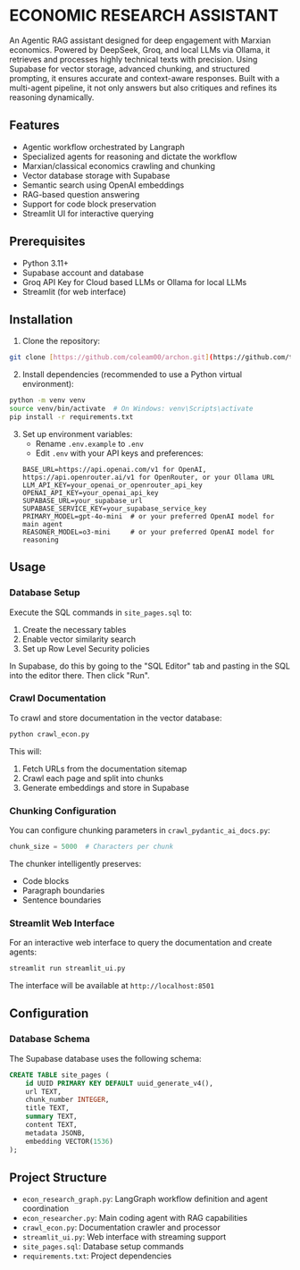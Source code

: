 # ECONOMIC RESEARCH ASSISTANT

An Agentic RAG assistant designed for deep engagement with Marxian economics. Powered by DeepSeek, Groq, and local LLMs via Ollama, it retrieves and processes highly technical texts with precision. Using Supabase for vector storage, advanced chunking, and structured prompting, it ensures accurate and context-aware responses. Built with a multi-agent pipeline, it not only answers but also critiques and refines its reasoning dynamically.


## Features

- Agentic workflow orchestrated by Langraph
- Specialized agents for reasoning and dictate the workflow
- Marxian/classical economics crawling and chunking
- Vector database storage with Supabase
- Semantic search using OpenAI embeddings
- RAG-based question answering
- Support for code block preservation
- Streamlit UI for interactive querying

## Prerequisites

- Python 3.11+
- Supabase account and database
- Groq API Key for Cloud based LLMs or  Ollama for local LLMs
- Streamlit (for web interface)

## Installation

1. Clone the repository:
```bash
git clone [https://github.com/coleam00/archon.git](https://github.com/tuananhfrtk/Economic-research-assistant.git)
```

2. Install dependencies (recommended to use a Python virtual environment):
```bash
python -m venv venv
source venv/bin/activate  # On Windows: venv\Scripts\activate
pip install -r requirements.txt
```

3. Set up environment variables:
   - Rename `.env.example` to `.env`
   - Edit `.env` with your API keys and preferences:
   ```env
   BASE_URL=https://api.openai.com/v1 for OpenAI, https://api.openrouter.ai/v1 for OpenRouter, or your Ollama URL
   LLM_API_KEY=your_openai_or_openrouter_api_key
   OPENAI_API_KEY=your_openai_api_key
   SUPABASE_URL=your_supabase_url
   SUPABASE_SERVICE_KEY=your_supabase_service_key
   PRIMARY_MODEL=gpt-4o-mini  # or your preferred OpenAI model for main agent
   REASONER_MODEL=o3-mini     # or your preferred OpenAI model for reasoning
   ```

## Usage

### Database Setup

Execute the SQL commands in `site_pages.sql` to:
1. Create the necessary tables
2. Enable vector similarity search
3. Set up Row Level Security policies

In Supabase, do this by going to the "SQL Editor" tab and pasting in the SQL into the editor there. Then click "Run".

### Crawl Documentation

To crawl and store documentation in the vector database:

```bash
python crawl_econ.py
```

This will:
1. Fetch URLs from the documentation sitemap
2. Crawl each page and split into chunks
3. Generate embeddings and store in Supabase

### Chunking Configuration

You can configure chunking parameters in `crawl_pydantic_ai_docs.py`:
```python
chunk_size = 5000  # Characters per chunk
```

The chunker intelligently preserves:
- Code blocks
- Paragraph boundaries
- Sentence boundaries

### Streamlit Web Interface

For an interactive web interface to query the documentation and create agents:

```bash
streamlit run streamlit_ui.py
```

The interface will be available at `http://localhost:8501`

## Configuration

### Database Schema

The Supabase database uses the following schema:
```sql
CREATE TABLE site_pages (
    id UUID PRIMARY KEY DEFAULT uuid_generate_v4(),
    url TEXT,
    chunk_number INTEGER,
    title TEXT,
    summary TEXT,
    content TEXT,
    metadata JSONB,
    embedding VECTOR(1536)
);
```

## Project Structure

- `econ_research_graph.py`: LangGraph workflow definition and agent coordination
- `econ_researcher.py`: Main coding agent with RAG capabilities
- `crawl_econ.py`: Documentation crawler and processor
- `streamlit_ui.py`: Web interface with streaming support
- `site_pages.sql`: Database setup commands
- `requirements.txt`: Project dependencies


